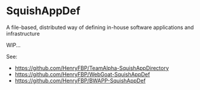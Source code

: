 # SquishAppDef

A file-based, distributed way of defining in-house software applications and infrastructure

WIP...

See:

- https://github.com/HenryFBP/TeamAlpha-SquishAppDirectory
- https://github.com/HenryFBP/WebGoat-SquishAppDef
- https://github.com/HenryFBP/BWAPP-SquishAppDef
